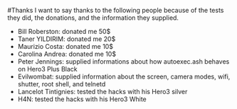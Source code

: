 #Thanks
I want to say thanks to the following people because of the tests they did, the donations, and the information they supplied.
* Bill Roberston: donated me 50$
* Taner YILDIRIM: donated me 20$
* Maurizio Costa: donated me 10$
* Carolina Andrea: donated me 10$
* Peter Jennings: supplied informations about how autoexec.ash behaves on Hero3 Plus Black
* Evilwombat: supplied information about the screen, camera modes, wifi, shutter, root shell, and telnetd
* Lancelot Tintignies: tested the hacks with his Hero3 silver
* H4N: tested the hacks with his Hero3 White
